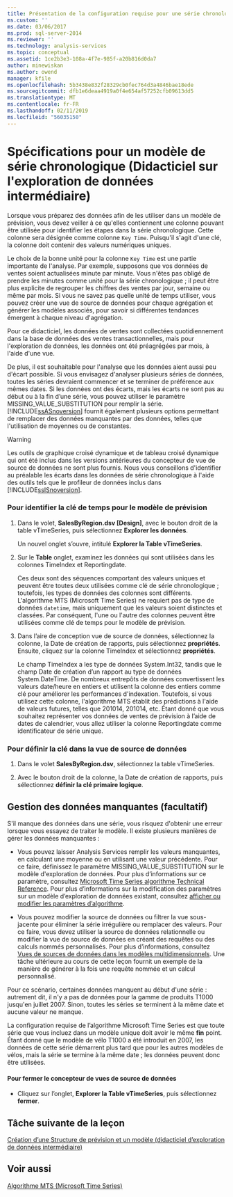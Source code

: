 ```yaml
---
title: Présentation de la configuration requise pour une série chronologique de modèle (didacticiel d’exploration de données intermédiaire) | Microsoft Docs
ms.custom: ''
ms.date: 03/06/2017
ms.prod: sql-server-2014
ms.reviewer: ''
ms.technology: analysis-services
ms.topic: conceptual
ms.assetid: 1ce2b3e3-108a-4f7e-985f-a20b816d0da7
author: minewiskan
ms.author: owend
manager: kfile
ms.openlocfilehash: 5b3438e832f28329cb0fec764d3a4846bae18ede
ms.sourcegitcommit: dfb1e6deaa4919a0f4e654af57252cfb09613dd5
ms.translationtype: MT
ms.contentlocale: fr-FR
ms.lasthandoff: 02/11/2019
ms.locfileid: "56035150"
---
```

# <a name="understanding-the-requirements-for-a-time-series-model-intermediate-data-mining-tutorial"></a>Spécifications pour un modèle de série chronologique (Didacticiel sur l'exploration de données intermédiaire)
  Lorsque vous préparez des données afin de les utiliser dans un modèle de prévision, vous devez veiller à ce qu'elles contiennent une colonne pouvant être utilisée pour identifier les étapes dans la série chronologique. Cette colonne sera désignée comme colonne `Key Time`. Puisqu'il s'agit d'une clé, la colonne doit contenir des valeurs numériques uniques.  
  
 Le choix de la bonne unité pour la colonne `Key Time` est une partie importante de l'analyse. Par exemple, supposons que vos données de ventes soient actualisées minute par minute. Vous n'êtes pas obligé de prendre les minutes comme unité pour la série chronologique ; il peut être plus explicite de regrouper les chiffres des ventes par jour, semaine ou même par mois. Si vous ne savez pas quelle unité de temps utiliser, vous pouvez créer une vue de source de données pour chaque agrégation et générer les modèles associés, pour savoir si différentes tendances émergent à chaque niveau d'agrégation.  
  
 Pour ce didacticiel, les données de ventes sont collectées quotidiennement dans la base de données des ventes transactionnelles, mais pour l'exploration de données, les données ont été préagrégées par mois, à l'aide d'une vue.  
  
 De plus, il est souhaitable pour l'analyse que les données aient aussi peu d'écart possible. Si vous envisagez d'analyser plusieurs séries de données, toutes les séries devraient commencer et se terminer de préférence aux mêmes dates. Si les données ont des écarts, mais les écarts ne sont pas au début ou à la fin d’une série, vous pouvez utiliser le paramètre MISSING_VALUE_SUBSTITUTION pour remplir la série. [!INCLUDE[ssASnoversion](../includes/ssasnoversion-md.md)] fournit également plusieurs options permettant de remplacer des données manquantes par des données, telles que l'utilisation de moyennes ou de constantes.  
  
> [!WARNING]  
>  Les outils de graphique croisé dynamique et de tableau croisé dynamique qui ont été inclus dans les versions antérieures du concepteur de vue de source de données ne sont plus fournis. Nous vous conseillons d'identifier au préalable les écarts dans les données de série chronologique à l'aide des outils tels que le profileur de données inclus dans [!INCLUDE[ssISnoversion](../includes/ssisnoversion-md.md)].  
  
### <a name="to-identify-the-time-key-for-the-forecasting-model"></a>Pour identifier la clé de temps pour le modèle de prévision  
  
1.  Dans le volet, **SalesByRegion.dsv [Design]**, avec le bouton droit de la table vTimeSeries, puis sélectionnez **Explorer les données**.  
  
     Un nouvel onglet s’ouvre, intitulé **Explorer la Table vTimeSeries**.  
  
2.  Sur le **Table** onglet, examinez les données qui sont utilisées dans les colonnes TimeIndex et Reportingdate.  
  
     Ces deux sont des séquences comportant des valeurs uniques et peuvent être toutes deux utilisées comme clé de série chronologique ; toutefois, les types de données des colonnes sont différents. L'algorithme MTS (Microsoft Time Series) ne requiert pas de type de données `datetime`, mais uniquement que les valeurs soient distinctes et classées. Par conséquent, l'une ou l'autre des colonnes peuvent être utilisées comme clé de temps pour le modèle de prévision.  
  
3.  Dans l’aire de conception vue de source de données, sélectionnez la colonne, la Date de création de rapports, puis sélectionnez **propriétés**. Ensuite, cliquez sur la colonne TimeIndex et sélectionnez **propriétés**.  
  
     Le champ TimeIndex a les type de données System.Int32, tandis que le champ Date de création d’un rapport au type de données System.DateTime. De nombreux entrepôts de données convertissent les valeurs date/heure en entiers et utilisent la colonne des entiers comme clé pour améliorer les performances d'indexation. Toutefois, si vous utilisez cette colonne, l'algorithme MTS établit des prédictions à l'aide de valeurs futures, telles que 201014, 201014, etc. Étant donné que vous souhaitez représenter vos données de ventes de prévision à l’aide de dates de calendrier, vous allez utiliser la colonne Reportingdate comme identificateur de série unique.  
  
### <a name="to-set-the-key-in-the-data-source-view"></a>Pour définir la clé dans la vue de source de données  
  
1.  Dans le volet **SalesByRegion.dsv**, sélectionnez la table vTimeSeries.  
  
2.  Avec le bouton droit de la colonne, la Date de création de rapports, puis sélectionnez **définir la clé primaire logique**.  
  
## <a name="handling-missing-data-optional"></a>Gestion des données manquantes (facultatif)  
 S'il manque des données dans une série, vous risquez d'obtenir une erreur lorsque vous essayez de traiter le modèle. Il existe plusieurs manières de gérer les données manquantes :  
  
-   Vous pouvez laisser Analysis Services remplir les valeurs manquantes, en calculant une moyenne ou en utilisant une valeur précédente. Pour ce faire, définissez le paramètre MISSING_VALUE_SUBSTITUTION sur le modèle d'exploration de données. Pour plus d’informations sur ce paramètre, consultez [Microsoft Time Series algorithme Technical Reference](../../2014/analysis-services/data-mining/microsoft-time-series-algorithm-technical-reference.md). Pour plus d’informations sur la modification des paramètres sur un modèle d’exploration de données existant, consultez [afficher ou modifier les paramètres d’algorithme](../../2014/analysis-services/data-mining/view-or-change-algorithm-parameters.md).  
  
-   Vous pouvez modifier la source de données ou filtrer la vue sous-jacente pour éliminer la série irrégulière ou remplacer des valeurs. Pour ce faire, vous devez utiliser la source de données relationnelle ou modifier la vue de source de données en créant des requêtes ou des calculs nommés personnalisés. Pour plus d’informations, consultez [Vues de sources de données dans les modèles multidimensionnels](../analysis-services/multidimensional-models/data-source-views-in-multidimensional-models.md). Une tâche ultérieure au cours de cette leçon fournit un exemple de la manière de générer à la fois une requête nommée et un calcul personnalisé.  
  
 Pour ce scénario, certaines données manquent au début d'une série : autrement dit, il n'y a pas de données pour la gamme de produits T1000 jusqu'en juillet 2007. Sinon, toutes les séries se terminent à la même date et aucune valeur ne manque.  
  
 La configuration requise de l’algorithme Microsoft Time Series est que toute série que vous incluez dans un modèle unique doit avoir le même **fin** point. Étant donné que le modèle de vélo T1000 a été introduit en 2007, les données de cette série démarrent plus tard que pour les autres modèles de vélos, mais la série se termine à la même date ; les données peuvent donc être utilisées.  
  
#### <a name="to-close-the-data-source-view-designer"></a>Pour fermer le concepteur de vues de source de données  
  
-   Cliquez sur l’onglet, **Explorer la Table vTimeSeries**, puis sélectionnez **fermer**.  
  
## <a name="next-task-in-lesson"></a>Tâche suivante de la leçon  
 [Création d’une Structure de prévision et un modèle &#40;didacticiel d’exploration de données intermédiaire&#41;](../../2014/tutorials/creating-a-forecasting-structure-and-model-intermediate-data-mining-tutorial.md)  
  
## <a name="see-also"></a>Voir aussi  
 [Algorithme MTS (Microsoft Time Series)](../../2014/analysis-services/data-mining/microsoft-time-series-algorithm.md)  
  
  
